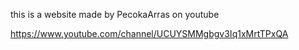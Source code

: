 this is a website made by PecokaArras on youtube

https://www.youtube.com/channel/UCUYSMMgbgv3Iq1xMrtTPxQA

